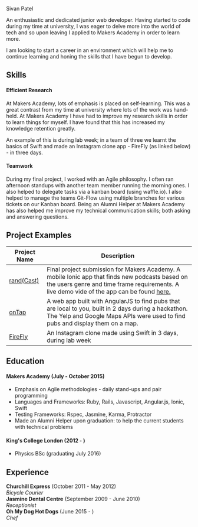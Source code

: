 Sivan Patel

An enthusiastic and dedicated junior web developer. Having started to code during my time at university, I was eager to delve more into the world of tech and so upon leaving I applied to Makers Academy in order to learn more.

I am looking to start a career in an environment which will help me to continue learning and honing the skills that I have begun to develop.

## Skills

#### Efficient Research

At Makers Academy, lots of emphasis is placed on self-learning. This was a great contrast from my time at university where lots of the work was hand-held. At Makers Academy I have had to improve my research skills in order to learn things for myself. I have found that this has increased my knowledge retention greatly.


An example of this is during lab week; in a team of three we learnt the basics of Swift and made an Instagram clone app - FireFly (as linked below) - in three days.

#### Teamwork
During my final project, I worked with an Agile philosophy. I often ran afternoon standups with another team member running the morning ones. I also helped to delegate tasks via a kanban board (using waffle.io). I also helped to manage the teams Git-Flow using multiple branches for various tickets on our Kanban board.
Being an Alumni Helper at Makers Academy has also helped me improve my technical communication skills; both asking and answering questions.


## Project Examples

|Project Name | Description |
|-------------|-------------|
| <a href="https://randcast.herokuapp.com">rand(Cast)</a>  | Final project submission for Makers Academy. A mobile Ionic app that finds new podcasts based on the users genre and time frame requirements. A live demo vide of the app can be found <a href="https://www.youtube.com/watch?v=CnNOxKSKrL8">here.</a> |
| <a href="http://on-tap.herokuapp.com/">onTap</a> | A web app built with AngularJS to find pubs that are local to you, built in 2 days during a hackathon. The Yelp and Google Maps APIs were used to find pubs and display them on a map. |
|<a href="https://github.com/sivanpatel/FireFlyApp">FireFly</a> | An Instagram clone made using Swift in 3 days, during lab week|



## Education

#### Makers Academy (July - October 2015)

- Emphasis on Agile methodologies - daily stand-ups and pair programming
- Languages and Frameworks: Ruby, Rails, Javascript, Angular.js, Ionic, Swift
- Testing Frameworks: Rspec, Jasmine, Karma, Protractor
- Made an Alumni Helper upon graduation: to help the current students with technical problems

#### King's College London (2012 - )

- Physics BSc (graduating July 2016)


## Experience

**Churchill Express** (October 2011 - May 2012)    
*Bicycle Courier*  
**Jasmine Dental Centre** (September 2009 - June 2010)   
*Receptionist*  
**Oh My Dog Hot Dogs** (June 2015 - )<br>
*Chef*
